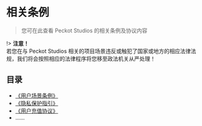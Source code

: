 # 相关条例
> 您可在此查看 Peckot Studios 的相关条例及协议内容

!> **注意！**  
若您在与 Peckot Studios 相关的项目场景违反或触犯了国家或地方的相应法律法规，我们将会按照相应的法律程序将您移至政法机关从严处理！

<h2>目录</h2>

* [《用户场景条例》](user-scenario-regulations.md)
* [《隐私保护指引》](yin-si-bao-hu-zhi-yin.md)
* [《用户充值协议》](user-recharge-agreement.md)
* ......

